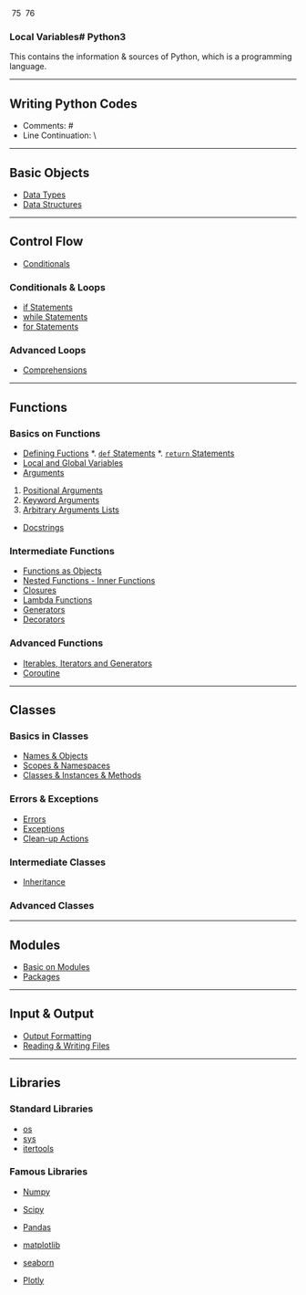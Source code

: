​
75
​
76
### Local Variables# Python3
This contains the information &amp; sources of Python, which is a programming language.

---
## Writing Python Codes
* Comments: \#
* Line Continuation: \\

---
## Basic Objects

* [Data Types](https://github.com/dawkiny/Python3/blob/master/scripts/Objects_01_datatype.md)
* [Data Structures](https://github.com/dawkiny/Python3/blob/master/scripts/Objects_02_datastructure.md)


---
## Control Flow

* [Conditionals](https://github.com/dawkiny/Python3/blob/master/scripts/ControlFlow_01_conditionals_and_loops.md#conditionals)

### Conditionals & Loops

* [if Statements](https://github.com/dawkiny/Python3/blob/master/scripts/ControlFlow_01_conditionals_and_loops.md#if-statements)
* [while Statements](https://github.com/dawkiny/Python3/blob/master/scripts/ControlFlow_01_conditionals_and_loops.md#while-statements)
* [for Statements](https://github.com/dawkiny/Python3/blob/master/scripts/ControlFlow_01_conditionals_and_loops.md#for-statements)

### Advanced Loops

* [Comprehensions](https://github.com/dawkiny/Python3/blob/master/scripts/ControlFlow_01_conditionals_and_loops.md#comprehensions)


---
## Functions

### Basics on Functions

* [Defining Fuctions](https://github.com/dawkiny/Python3/blob/master/scripts/Functions_01_basics.md#defining-functions)
 *. [```def``` Statements](https://github.com/dawkiny/Python3/blob/master/scripts/Functions_01_basics.md#def-statements)
 *. [```return``` Statements](https://github.com/dawkiny/Python3/blob/master/scripts/Functions_01_basics.md#return-statements)
* [Local and Global Variables](https://github.com/dawkiny/Python3/blob/master/scripts/Functions_01_basics.md#local-and-global-variables)
* [Arguments](https://github.com/dawkiny/Python3/blob/master/scripts/Functions_01_basics.md#arguments)
 1. [Positional Arguments](https://github.com/dawkiny/Python3/blob/master/scripts/Functions_01_basics.md#positional-arguments)
 1. [Keyword Arguments](https://github.com/dawkiny/Python3/blob/master/scripts/Functions_01_basics.md#keyword-arguments)
 1. [Arbitrary Arguments Lists](https://github.com/dawkiny/Python3/blob/master/scripts/Functions_01_basics.md#arbitrary-arguments-lists)
* [Docstrings](https://github.com/dawkiny/Python3/blob/master/scripts/Functions_01_basics.md#docstrings)

### Intermediate Functions

* [Functions as Objects](https://github.com/dawkiny/Python3/blob/master/scripts/Functions_01_basics.md#functions-as-objects)
* [Nested Functions - Inner Functions](https://github.com/dawkiny/Python3/blob/master/scripts/Functions_01_basics.md#nested-functions---inner-functions)
* [Closures](https://github.com/dawkiny/Python3/blob/master/scripts/Functions_01_basics.md#closures)
* [Lambda Functions](https://github.com/dawkiny/Python3/blob/master/scripts/Functions_01_basics.md#lambda-functions)
* [Generators](https://github.com/dawkiny/Python3/blob/master/scripts/Functions_01_basics.md#generators)
* [Decorators](https://github.com/dawkiny/Python3/blob/master/scripts/Functions_01_basics.md#decorators)

### Advanced Functions
* [Iterables, Iterators and Generators](https://github.com/dawkiny/Python3/blob/master/scripts/ControlFlow_02_iter.md)
* [Coroutine](https://github.com/dawkiny/Python3/blob/master/scripts/ControlFlow_03_coroutine.md)

---
## Classes

### Basics in Classes

* [Names & Objects](https://github.com/dawkiny/Python3/blob/master/scripts/Classes_01_basics.md)
* [Scopes & Namespaces](https://github.com/dawkiny/Python3/blob/master/scripts/Classes_01_basics.md)
* [Classes & Instances & Methods](https://github.com/dawkiny/Python3/blob/master/scripts/Classes_01_basics.md)


### Errors & Exceptions

* [Errors](https://github.com/dawkiny/Python3/blob/master/scripts/Classes_01_basics.md)
* [Exceptions](https://github.com/dawkiny/Python3/blob/master/scripts/Classes_01_basics.md)
* [Clean-up Actions](https://github.com/dawkiny/Python3/blob/master/scripts/Classes_01_basics.md)


### Intermediate Classes

* [Inheritance](https://github.com/dawkiny/Python3/blob/master/scripts/Classes_01_basics.md)

### Advanced Classes


---
## Modules

* [Basic on Modules]()
* [Packages]()

---
## Input & Output

* [Output Formatting]()
* [Reading & Writing Files]()

---
## Libraries

### Standard Libraries

* [os]()
* [sys]()
* [itertools]()

### Famous Libraries

* [Numpy]()
* [Scipy]()
* [Pandas]()


* [matplotlib]()
* [seaborn]()
* [Plotly]()
